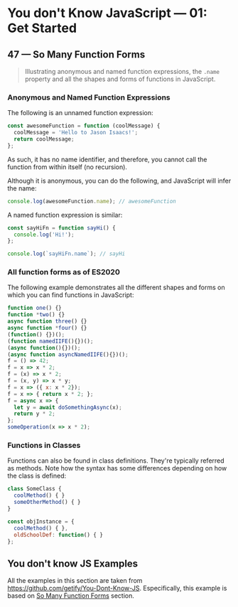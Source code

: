 # You don't Know JavaScript &mdash; 01: Get Started
## 47 &mdash; So Many Function Forms
> Illustrating anonymous and named function expressions, the `.name` property and all the shapes and forms of functions in JavaScript.

### Anonymous and Named Function Expressions

The following is an unnamed function expression:

```javascript
const awesomeFunction = function (coolMessage) {
  coolMessage = 'Hello to Jason Isaacs!';
  return coolMessage;
};
```

As such, it has no name identifier, and therefore, you cannot call the function from within itself (no recursion).

Although it is anonymous, you can do the following, and JavaScript will infer the name:

```javascript
console.log(awesomeFunction.name); // awesomeFunction
```

A named function expression is similar:

```javascript
const sayHiFn = function sayHi() {
  console.log('Hi!');
};

console.log(`sayHiFn.name`); // sayHi
```

### All function forms as of ES2020

The following example demonstrates all the different shapes and forms on which you can find functions in JavaScript:

```javascript
function one() {}
function *two() {}
async function three() {}
async function *four() {}
(function() {})();
(function namedIIFE(){})();
(async function(){})();
(async function asyncNamedIIFE(){})();
f = () => 42;
f = x => x * 2;
f = (x) => x * 2;
f = (x, y) => x * y;
f = x => ({ x: x * 2});
f = x => { return x * 2; };
f = async x => { 
  let y = await doSomethingAsync(x);
  return y * 2;
};
someOperation(x => x * 2);
```

### Functions in Classes
Functions can also be found in class definitions. They're typically referred as methods.
Note how the syntax has some differences depending on how the class is defined:

```javascript
class SomeClass {
  coolMethod() { }
  someOtherMethod() { }
}

const objInstance = {
  coolMethod() { },
  oldSchoolDef: function() { }
};
```


## You don't know JS Examples
All the examples in this section are taken from https://github.com/getify/You-Dont-Know-JS.
Especifically, this example is based on [So Many Function Forms](https://github.com/getify/You-Dont-Know-JS/blob/2nd-ed/get-started/apA.md#so-many-function-forms) section.
